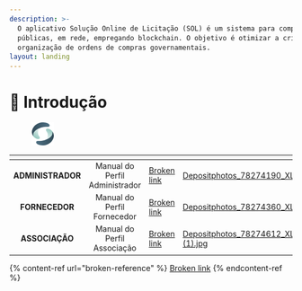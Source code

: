 ```yaml
---
description: >-
  O aplicativo Solução Online de Licitação (SOL) é um sistema para compras
  públicas, em rede, empregando blockchain. O objetivo é otimizar a criação e
  organização de ordens de compras governamentais.
layout: landing
---
```


# 🚀 Introdução

<figure><img src=".gitbook/assets/Group (1).png" alt=""><figcaption></figcaption></figure>

<table data-view="cards"><thead><tr><th align="center"></th><th align="center"></th><th data-hidden data-card-target data-type="content-ref"></th><th data-hidden data-card-cover data-type="files"></th></tr></thead><tbody><tr><td align="center"><strong>ADMINISTRADOR</strong></td><td align="center">Manual do Perfil Administrador</td><td><a href="broken-reference">Broken link</a></td><td><a href=".gitbook/assets/Depositphotos_78274190_XL.jpg">Depositphotos_78274190_XL.jpg</a></td></tr><tr><td align="center"><strong>FORNECEDOR</strong></td><td align="center">Manual do Perfil Fornecedor</td><td><a href="broken-reference">Broken link</a></td><td><a href=".gitbook/assets/Depositphotos_78274360_XL.jpg">Depositphotos_78274360_XL.jpg</a></td></tr><tr><td align="center"><strong>ASSOCIAÇÃO</strong></td><td align="center">Manual do Perfil Associação</td><td><a href="broken-reference">Broken link</a></td><td><a href=".gitbook/assets/Depositphotos_78274612_XL (1).jpg">Depositphotos_78274612_XL (1).jpg</a></td></tr></tbody></table>

{% content-ref url="broken-reference" %}
[Broken link](broken-reference)
{% endcontent-ref %}
